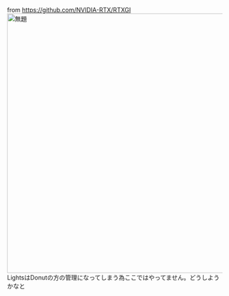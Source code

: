 from https://github.com/NVIDIA-RTX/RTXGI
<img width="1054" height="606" alt="無題" src="https://github.com/user-attachments/assets/8ccf7f30-89ea-45d6-ba1e-2144b552737b" />
LightsはDonutの方の管理になってしまう為ここではやってません。どうしようかなと
